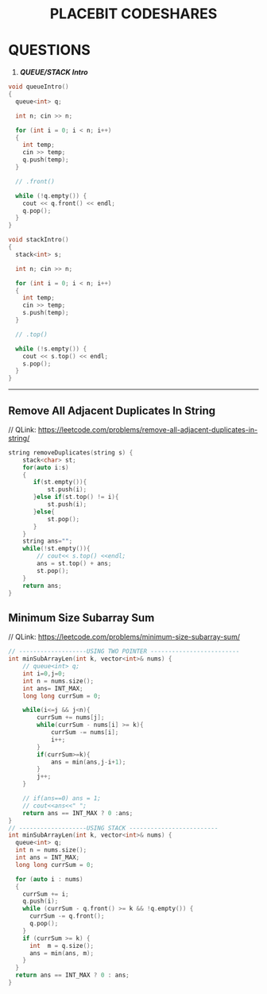 <h1 align="center">
    PLACEBIT CODESHARES
 </h1>

# QUESTIONS
1. ***QUEUE/STACK Intro***
```c++
void queueIntro()
{
  queue<int> q;

  int n; cin >> n;

  for (int i = 0; i < n; i++)
  {
    int temp;
    cin >> temp;
    q.push(temp);
  }

  // .front()

  while (!q.empty()) {
    cout << q.front() << endl;
    q.pop();
  }
}

void stackIntro()
{
  stack<int> s;

  int n; cin >> n;

  for (int i = 0; i < n; i++)
  {
    int temp;
    cin >> temp;
    s.push(temp);
  }

  // .top()

  while (!s.empty()) {
    cout << s.top() << endl;
    s.pop();
  }
}
```
<hr/>  

##  Remove All Adjacent Duplicates In String   

// QLink: https://leetcode.com/problems/remove-all-adjacent-duplicates-in-string/  
```c++
string removeDuplicates(string s) {
    stack<char> st;
    for(auto i:s)
    {
       if(st.empty()){
           st.push(i);
       }else if(st.top() != i){
           st.push(i);
       }else{
           st.pop();
       }
    }
    string ans="";
    while(!st.empty()){
        // cout<< s.top() <<endl;
        ans = st.top() + ans; 
        st.pop();
    }
    return ans;
}
```  


## Minimum Size Subarray Sum
// QLink: https://leetcode.com/problems/minimum-size-subarray-sum/
```c++
// -------------------USING TWO POINTER -------------------------
int minSubArrayLen(int k, vector<int>& nums) {
    // queue<int> q;
    int i=0,j=0;
    int n = nums.size(); 
    int ans= INT_MAX;
    long long currSum = 0;

    while(i<=j && j<n){
        currSum += nums[j];
        while(currSum - nums[i] >= k){
            currSum -= nums[i];
            i++;
        }
        if(currSum>=k){
            ans = min(ans,j-i+1);
        }
        j++;
    }

    // if(ans==0) ans = 1;
    // cout<<ans<<" ";
    return ans == INT_MAX ? 0 :ans;
}
// -------------------USING STACK -------------------------
int minSubArrayLen(int k, vector<int>& nums) {
  queue<int> q;
  int n = nums.size();
  int ans = INT_MAX;
  long long currSum = 0;

  for (auto i : nums)
  {
    currSum += i;
    q.push(i);
    while (currSum - q.front() >= k && !q.empty()) {
      currSum -= q.front();
      q.pop();
    }
    if (currSum >= k) {
      int  m = q.size();
      ans = min(ans, m);
    }
  }
  return ans == INT_MAX ? 0 : ans;
}
```

